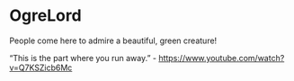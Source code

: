# OgreLord
People come here to admire a beautiful, green creature!

“This is the part where you run away.” - https://www.youtube.com/watch?v=Q7KSZicb6Mc
